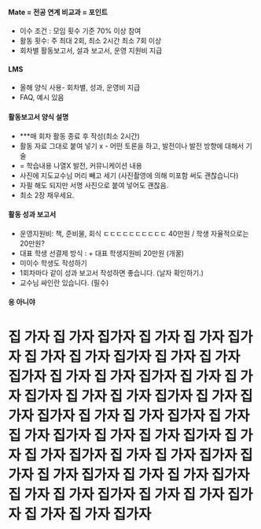 
#### Mate = 전공 연계 비교과 =  포인트
- 이수 조건 : 모임 횟수 기준 70% 이상 참여
- 활동 횟수: 주 최대 2회, 최소 2시간 최소 7회 이상
- 회차별 활동보고서, 설과 보고서, 운영 지원비 지급
#### LMS 
- 올해 양식 사용- 회차별, 성과, 운영비 지급
- FAQ, 예시 있음
#### 활동보고서 양식 설명
- ***매 회차 활동 종료 후 작성(최소 2시간)
- 활동 자료 그대로 붙여 넣기 x - 어떤 토론을 하고, 발전이나 발전 방향에 대해서 기술
- = 학습내용 나열X 발전, 커뮤니케이션 내용
- 사진에 지도교수님 머리 빼고 세기 (사진촬영에 의해 미포함 써도 괜찮습니다)
- 자필 해도 되지만 서명 사진으로 붙여 넣어도 괜찮음.
- 최소 2장 채우세요. 

#### 활동 성과 보고서
- 운영지원비: 책, 준비물, 회식 ㄷㄷㄷㄷㄷㄷㄷㄷㄷㄷ 40만원 / 학생 자율적으로는 20만원?
- 대표 학생 선결제 방식 : + 대표 학생지원비 20만원 (개꿀)
- 미이수 학생도 작성하기
- 1회차마다 같이 성과 보고서 작성하면 좋습니다. (날자 확인하기.)
- 교수님 싸인란 있습니다. (필수)

#### 응 아니야

# 집 가자 집 가자 집가자 집 가자 집 가자 집가자 집 가자 집 가자 집가자 집 가자 집 가자 집가자 집 가자 집 가자 집가자 집 가자 집 가자 집가자 집 가자 집 가자 집가자 집 가자 집 가자 집가자 집 가자 집 가자 집가자 집 가자 집 가자 집가자 집 가자 집 가자 집가자 집 가자 집 가자 집가자 집 가자 집 가자 집가자 집 가자 집 가자 집가자 집 가자 집 가자 집가자 집 가자 집 가자 집가자 집 가자 집 가자 집가자 집 가자 집 가자 집가자